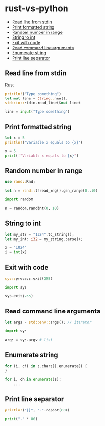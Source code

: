 # rust-vs-python

* [Read line from stdin](https://github.com/panpilkarz/rust-vs-python#read-line-from-stdin)
* [Print formatted string](https://github.com/panpilkarz/rust-vs-python#print-formatted-string)
* [Random number in range](https://github.com/panpilkarz/rust-vs-python#random-number-in-range)
* [String to int](https://github.com/panpilkarz/rust-vs-python#string-to-int)
* [Exit with code](https://github.com/panpilkarz/rust-vs-python#exit-with-code)
* [Read command line arguments](https://github.com/panpilkarz/rust-vs-python#read-command-line-arguments)
* [Enumerate string](https://github.com/panpilkarz/rust-vs-python#enumerate-string)
* [Print line separator](https://github.com/panpilkarz/rust-vs-python#print-line-separator)

## Read line from stdin

Rust
```rs
println!("Type something")
let mut line = String::new();
std::io::stdin.read_line(&mut line)
```

```py
line = input("Type something")
```

## Print formatted string

```rs
let x = 5
println!("Variable x equals to {x}")
```

```py
x = 5
print(f"Variable x equals to {x}")
```

## Random number in range

```rs
use rand::Rnd;

let n = rand::thread_rng().gen_range(0..10)
```

```py
import random

n = random.randint(0, 10)
```

## String to int

```rs
let my_str = "1024".to_string();
let my_int: i32 = my_string.parse();
```

```py
x = "1024"
i = int(x)
```

## Exit with code

```rs
sys::process.exit(255)
```

```py
import sys

sys.exit(255)
```

## Read command line arguments

```rs
let args = std::env::args(); // iterator
```

```py
import sys

args = sys.argv # list
```

## Enumerate string

```rs
for (i, ch) in s.chars().enumerate() {
}
```

```py
for i, ch in enumerate(s):
    ...
```

## Print line separator

```rs
println!("{}", "-".repeat(80))
```

```py
print("-" * 80)
```

